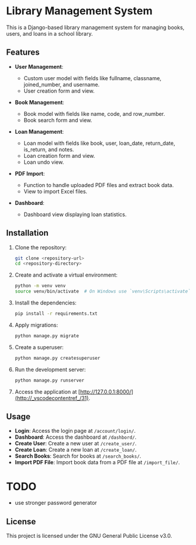# Library Management System

This is a Django-based library management system for managing books, users, and loans in a school library.

## Features

- **User Management**:

  - Custom user model with fields like fullname, classname, joined_number, and username.
  - User creation form and view.

- **Book Management**:

  - Book model with fields like name, code, and row_number.
  - Book search form and view.

- **Loan Management**:

  - Loan model with fields like book, user, loan_date, return_date, is_return, and notes.
  - Loan creation form and view.
  - Loan undo view.

- **PDF Import**:

  - Function to handle uploaded PDF files and extract book data.
  - View to import Excel files.

- **Dashboard**:
  - Dashboard view displaying loan statistics.

## Installation

1. Clone the repository:

   ```sh
   git clone <repository-url>
   cd <repository-directory>
   ```

2. Create and activate a virtual environment:

   ```sh
   python -m venv venv
   source venv/bin/activate  # On Windows use `venv\Scripts\activate`
   ```

3. Install the dependencies:

   ```sh
   pip install -r requirements.txt
   ```

4. Apply migrations:

   ```sh
   python manage.py migrate
   ```

5. Create a superuser:

   ```sh
   python manage.py createsuperuser
   ```

6. Run the development server:

   ```sh
   python manage.py runserver
   ```

7. Access the application at [http://127.0.0.1:8000/](http://_vscodecontentref_/31).

## Usage

- **Login**: Access the login page at `/account/login/`.
- **Dashboard**: Access the dashboard at `/dashbord/`.
- **Create User**: Create a new user at `/create_user/`.
- **Create Loan**: Create a new loan at `/create_loan/`.
- **Search Books**: Search for books at `/search_books/`.
- **Import PDF File**: Import book data from a PDF file at `/import_file/`.

# TODO
- use stronger password generator 

## License

This project is licensed under the GNU General Public License v3.0.